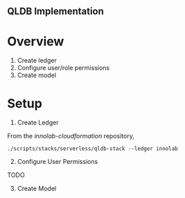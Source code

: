 ## QLDB Implementation

# Overview

1. Create ledger
2. Configure user/role permissions
3. Create model

# Setup

1. Create Ledger

From the *innolab-cloudformation* repository,

```shell
./scripts/stacks/serverless/qldb-stack --ledger innolab
```

2. Configure User Permissions

TODO


3. Create Model

